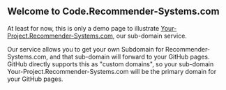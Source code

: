 ## Welcome to Code.Recommender-Systems.com

At least for now, this is only a demo page to illustrate [Your-Project.Recommender-Systems.com](https://recommender-systems.com/resources/https-your-project-recommender-systems-com/), our sub-domain service. 

Our service allows you to get your own Subdomain for Recommender-Systems.com, and that sub-domain will forward to your GitHub pages. GitHub directly supports this as "custom domains", so your sub-domain Your-Project.Recommender-Systems.com will be the primary domain for your GitHub pages.
